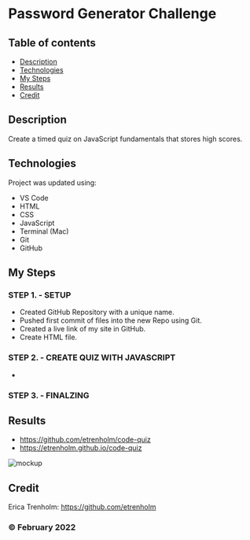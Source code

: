 # Password Generator Challenge

## Table of contents
* [Description](#description)
* [Technologies](#technologies)
* [My Steps](#my-steps)
* [Results](#results)
* [Credit](#credit)

## Description
Create a timed quiz on JavaScript fundamentals that stores high scores.
	
## Technologies
Project was updated using:
* VS Code
* HTML
* CSS
* JavaScript
* Terminal (Mac)
* Git
* GitHub

## My Steps
### STEP 1. - SETUP
* Created GitHub Repository with a unique name.
* Pushed first commit of files into the new Repo using Git.
* Created a live link of my site in GitHub.
* Create HTML file.

### STEP 2. - CREATE QUIZ WITH JAVASCRIPT
* 


### STEP 3. - FINALZING



## Results

* https://github.com/etrenholm/code-quiz
* https://etrenholm.github.io/code-quiz

![mockup](./)

## Credit

Erica Trenholm: https://github.com/etrenholm

### ©️ February 2022
